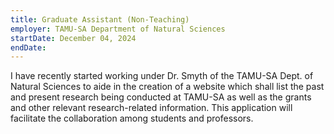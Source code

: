 ```yaml
---
title: Graduate Assistant (Non-Teaching)
employer: TAMU-SA Department of Natural Sciences
startDate: December 04, 2024
endDate: 
---
```

I have recently started working under Dr. Smyth of the TAMU-SA Dept. of Natural
Sciences to aide in the creation of a website which shall list the past and
present research being conducted at TAMU-SA as well as the grants and other
relevant research-related information. This application will facilitate the
collaboration among students and professors.
